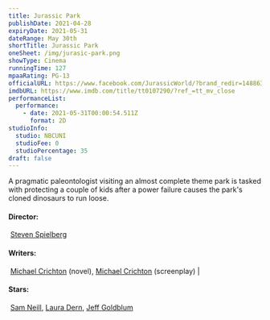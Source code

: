 ```yaml
---
title: Jurassic Park
publishDate: 2021-04-28
expiryDate: 2021-05-31
dateRange: May 30th
shortTitle: Jurassic Park
oneSheet: /img/jurasic-park.png
showType: Cinema
runningTime: 127
mpaaRating: PG-13
officialURL: https://www.facebook.com/JurassicWorld/?brand_redir=1488638974700818
imdbURL: https://www.imdb.com/title/tt0107290/?ref_=tt_mv_close
performanceList:
  performance:
    - date: 2021-05-31T00:00:54.511Z
      format: 2D
studioInfo:
  studio: NBCUNI
  studioFee: 0
  studioPercentage: 35
draft: false
---
```

A pragmatic paleontologist visiting an almost complete theme park is tasked with protecting a couple of kids after a power failure causes the park's cloned dinosaurs to run loose.

#### Director:

 [Steven Spielberg](https://www.imdb.com/name/nm0000229/?ref_=tt_ov_dr)

#### Writers:

 [Michael Crichton](https://www.imdb.com/name/nm0000341/?ref_=tt_ov_wr) (novel), [Michael Crichton](https://www.imdb.com/name/nm0000341/?ref_=tt_ov_wr) (screenplay) | [](https://www.imdb.com/title/tt0107290/fullcredits?ref_=tt_ov_wr#writers/)

#### Stars:

 [Sam Neill](https://www.imdb.com/name/nm0000554/?ref_=tt_ov_st_sm), [Laura Dern](https://www.imdb.com/name/nm0000368/?ref_=tt_ov_st_sm), [Jeff Goldblum](https://www.imdb.com/name/nm0000156/?ref_=tt_ov_st_sm)
